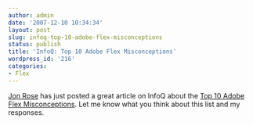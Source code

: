 ```yaml
---
author: admin
date: '2007-12-10 10:34:34'
layout: post
slug: infoq-top-10-adobe-flex-misconceptions
status: publish
title: 'InfoQ: Top 10 Adobe Flex Misconceptions'
wordpress_id: '216'
categories:
- Flex
---
```


[Jon Rose](http://ectropic.com/wordpress/) has just posted a great article on
InfoQ about the [Top 10 Adobe Flex
Misconceptions](http://www.infoq.com/news/2007/12/top-10-flex-misconceptions).
Let me know what you think about this list and my responses.

